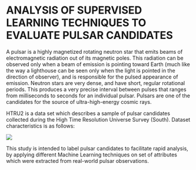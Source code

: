 # ANALYSIS OF SUPERVISED LEARNING TECHNIQUES TO EVALUATE PULSAR CANDIDATES

A pulsar is a highly magnetized rotating neutron star that emits beams of electromagnetic radiation  out of its magnetic poles. This radiation can be observed only when a beam of emission is pointing toward Earth (much like the way a lighthouse can be seen only when the light is pointed in the direction of observer), and is responsible for the pulsed appearance of emission. Neutron stars are very dense, and have short, regular rotational periods. This produces a very precise interval between pulses that ranges from milliseconds to seconds for an individual pulsar. Pulsars are one of the candidates for the source of ultra-high-energy cosmic rays.

HTRU2 is a data set which describes a sample of pulsar candidates collected during the High Time Resolution Universe Survey (South). Dataset characteristics is as follows:

![](https://i.imgur.com/2F4a0as.png)

This study is intended to label pulsar candidates to facilitate rapid analysis, by applying different Machine Learning techniques on set of attributes which were extracted from real-world pulsar observations.


